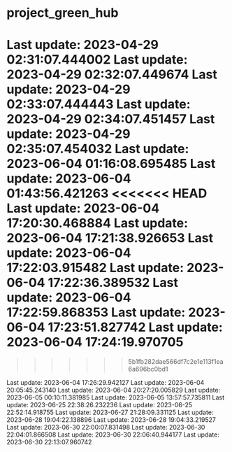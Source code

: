 # project_green_hub
Last update: 2023-04-29 02:31:07.444002
Last update: 2023-04-29 02:32:07.449674
Last update: 2023-04-29 02:33:07.444443
Last update: 2023-04-29 02:34:07.451457
Last update: 2023-04-29 02:35:07.454032
Last update: 2023-06-04 01:16:08.695485
Last update: 2023-06-04 01:43:56.421263
<<<<<<< HEAD
Last update: 2023-06-04 17:20:30.468884
Last update: 2023-06-04 17:21:38.926653
Last update: 2023-06-04 17:22:03.915482
Last update: 2023-06-04 17:22:36.389532
Last update: 2023-06-04 17:22:59.868353
Last update: 2023-06-04 17:23:51.827742
Last update: 2023-06-04 17:24:19.970705
=======
>>>>>>> 5b1fb282dae566df7c2e1e113f1ea6a696bc0bd1

Last update: 2023-06-04 17:26:29.942127
Last update: 2023-06-04 20:05:45.243140
Last update: 2023-06-04 20:27:20.005829
Last update: 2023-06-05 00:10:11.381985
Last update: 2023-06-05 13:57:57.735811
Last update: 2023-06-25 22:38:26.232236
Last update: 2023-06-25 22:52:14.918755
Last update: 2023-06-27 21:28:09.331125
Last update: 2023-06-28 19:04:22.138896
Last update: 2023-06-28 19:04:33.219527
Last update: 2023-06-30 22:00:07.831498
Last update: 2023-06-30 22:04:01.866508
Last update: 2023-06-30 22:06:40.944177
Last update: 2023-06-30 22:13:07.960742